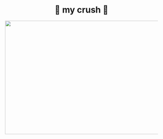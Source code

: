 <h1 align="center">💙 my crush 💙</h1>
<div align="center">
  <img src=https://user-images.githubusercontent.com/45568826/200072397-b64d2335-6a8d-49c4-8e20-7711936d5a4d.jpg width=700px height=375px>
</div>
